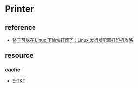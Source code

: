 # Printer

## reference

- [终于可以在 Linux 下愉快打印了：Linux 发行版配置打印机攻略](https://sspai.com/post/90194)

## resource

### cache

- [E-TKT](https://github.com/andreisperid/E-TKT)